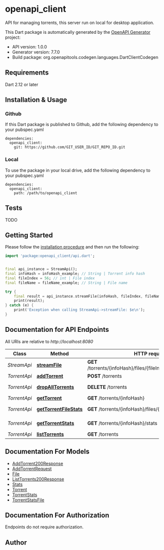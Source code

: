 # openapi_client
API for managing torrents, this server run on local for desktop application.

This Dart package is automatically generated by the [OpenAPI Generator](https://openapi-generator.tech) project:

- API version: 1.0.0
- Generator version: 7.7.0
- Build package: org.openapitools.codegen.languages.DartClientCodegen

## Requirements

Dart 2.12 or later

## Installation & Usage

### Github
If this Dart package is published to Github, add the following dependency to your pubspec.yaml
```
dependencies:
  openapi_client:
    git: https://github.com/GIT_USER_ID/GIT_REPO_ID.git
```

### Local
To use the package in your local drive, add the following dependency to your pubspec.yaml
```
dependencies:
  openapi_client:
    path: /path/to/openapi_client
```

## Tests

TODO

## Getting Started

Please follow the [installation procedure](#installation--usage) and then run the following:

```dart
import 'package:openapi_client/api.dart';


final api_instance = StreamApi();
final infoHash = infoHash_example; // String | Torrent info hash
final fileIndex = 56; // int | File index
final fileName = fileName_example; // String | File name

try {
    final result = api_instance.streamFile(infoHash, fileIndex, fileName);
    print(result);
} catch (e) {
    print('Exception when calling StreamApi->streamFile: $e\n');
}

```

## Documentation for API Endpoints

All URIs are relative to *http://localhost:8080*

Class | Method | HTTP request | Description
------------ | ------------- | ------------- | -------------
*StreamApi* | [**streamFile**](doc//StreamApi.md#streamfile) | **GET** /torrents/{infoHash}/files/{fileIndex}/stream/{fileName} | Stream file
*TorrentApi* | [**addTorrent**](doc//TorrentApi.md#addtorrent) | **POST** /torrents | Add torrent
*TorrentApi* | [**dropAllTorrents**](doc//TorrentApi.md#dropalltorrents) | **DELETE** /torrents | Drop all torrents
*TorrentApi* | [**getTorrent**](doc//TorrentApi.md#gettorrent) | **GET** /torrents/{infoHash} | Get torrent
*TorrentApi* | [**getTorrentFileStats**](doc//TorrentApi.md#gettorrentfilestats) | **GET** /torrents/{infoHash}/files/{fileIndex}/stats | Get torrent file stats
*TorrentApi* | [**getTorrentStats**](doc//TorrentApi.md#gettorrentstats) | **GET** /torrents/{infoHash}/stats | Get torrent stats
*TorrentApi* | [**listTorrents**](doc//TorrentApi.md#listtorrents) | **GET** /torrents | List torrents


## Documentation For Models

 - [AddTorrent200Response](doc//AddTorrent200Response.md)
 - [AddTorrentRequest](doc//AddTorrentRequest.md)
 - [File](doc//File.md)
 - [ListTorrents200Response](doc//ListTorrents200Response.md)
 - [Stats](doc//Stats.md)
 - [Torrent](doc//Torrent.md)
 - [TorrentStats](doc//TorrentStats.md)
 - [TorrentStatsFile](doc//TorrentStatsFile.md)


## Documentation For Authorization

Endpoints do not require authorization.


## Author




